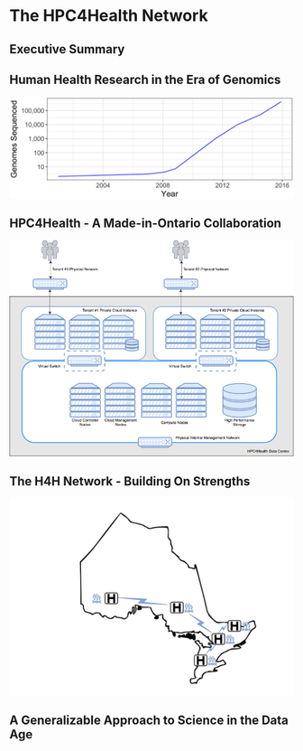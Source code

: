 # The HPC4Health Network

## Executive Summary

## Human Health Research in the Era of Genomics


![Cumulative genomes sequenced over time](graphics/cumulative_genomes.png)


## HPC4Health - A Made-in-Ontario Collaboration

![HPC4Health Architectrue](graphics/HPC4Health_1.png)

## The H4H Network - Building On Strengths

![H4H Network](graphics/H4HNetwork.png)


## A Generalizable Approach to Science in the Data Age
